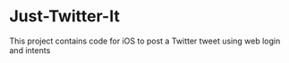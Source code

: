 Just-Twitter-It
===============

This project contains code for iOS to post a Twitter tweet using web login and intents